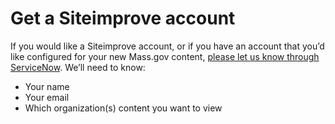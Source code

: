 # Get a Siteimprove account

If you would like a Siteimprove account, or if you have an account that you’d like configured for your new Mass.gov content, [please let us know through ServiceNow](https://massgov.service-now.com/sp?id=sc_cat_item&sys_id=0bb8e784dbec0700f132fb37bf9619fe). We’ll need to know:

* Your name
* Your email
* Which organization\(s\) content you want to view



